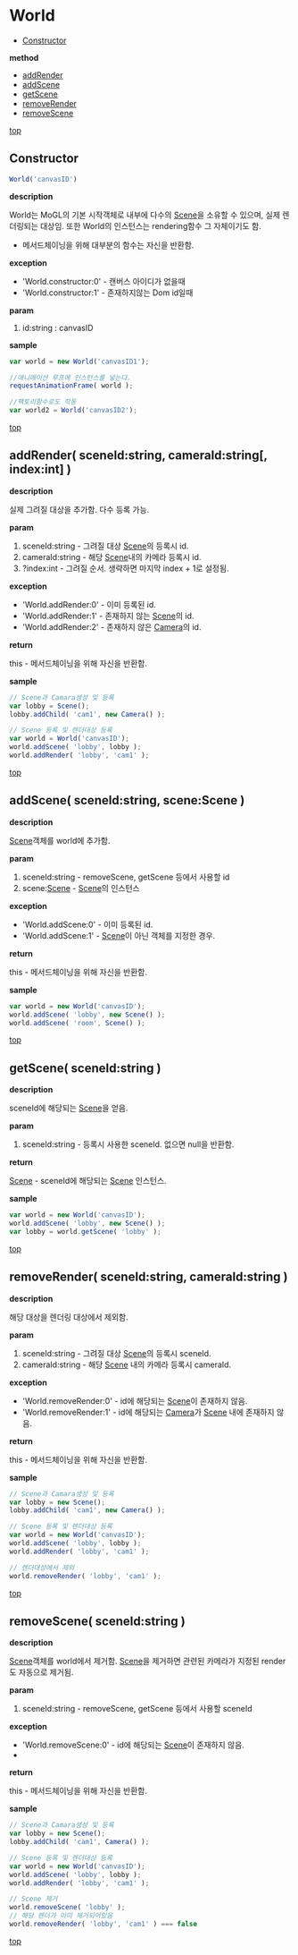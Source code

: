 # World
* [Constructor](#constructor)

**method**

* [addRender](#addrender-sceneidstring-cameraidstring-indexint--)
* [addScene](#addscene-idstring-scenescene-)
* [getScene](#getscene-idstring-)
* [removeRender](#removerender-sceneidstring-cameraidstring--)
* [removeScene](#removescene-idstring-)

[top](#)
## Constructor

```javascript
World('canvasID')
```

**description**

World는 MoGL의 기본 시작객체로 내부에 다수의 [Scene](Scene.md)을 소유할 수 있으며, 실제 렌더링되는 대상임.
또한 World의 인스턴스는 rendering함수 그 자체이기도 함.
* 메서드체이닝을 위해 대부분의 함수는 자신을 반환함.

**exception**

* 'World.constructor:0' - 캔버스 아이디가 없을때
* 'World.constructor:1' - 존재하지않는 Dom id일때

**param**

1. id:string : canvasID

**sample**

```javascript
var world = new World('canvasID1');

//애니메이션 루프에 인스턴스를 넣는다.
requestAnimationFrame( world );

//팩토리함수로도 작동
var world2 = World('canvasID2');
```

[top](#)
## addRender( sceneId:string, cameraId:string[, index:int]  )

**description**

실제 그려질 대상을 추가함. 다수 등록 가능.

**param**

1. sceneId:string - 그려질 대상 [Scene](Scene.md)의 등록시 id.
2. cameraId:string - 해당 [Scene](Scene.md)내의 카메라 등록시 id.
3. ?index:int - 그려질 순서. 생략하면 마지막 index + 1로 설정됨.

**exception**

* 'World.addRender:0' - 이미 등록된 id.
* 'World.addRender:1' - 존재하지 않는 [Scene](Scene.md)의 id.
* 'World.addRender:2' - 존재하지 않은 [Camera](Camera.md)의 id.

**return**

this - 메서드체이닝을 위해 자신을 반환함.

**sample**

```javascript
// Scene과 Camara생성 및 등록
var lobby = Scene();
lobby.addChild( 'cam1', new Camera() );

// Scene 등록 및 렌더대상 등록
var world = World('canvasID');
world.addScene( 'lobby', lobby );
world.addRender( 'lobby', 'cam1' );
```

[top](#)
## addScene( sceneId:string, scene:Scene )

**description**

[Scene](Scene.md)객체를 world에 추가함.

**param**

1. sceneId:string - removeScene, getScene 등에서 사용할 id
2. scene:[Scene](Scene.md) - [Scene](Scene.md)의 인스턴스

**exception**

* 'World.addScene:0' - 이미 등록된 id.
* 'World.addScene:1' - [Scene](Scene.md)이 아닌 객체를 지정한 경우.

**return**

this - 메서드체이닝을 위해 자신을 반환함.

**sample**

```javascript
var world = new World('canvasID');
world.addScene( 'lobby', new Scene() );
world.addScene( 'room', Scene() );
```

[top](#)
## getScene( sceneId:string )

**description**

sceneId에 해당되는 [Scene](Scene.md)을 얻음.

**param**

1. sceneId:string - 등록시 사용한 sceneId. 없으면 null을 반환함.

**return**

[Scene](Scene.md) - sceneId에 해당되는 [Scene](Scene.md) 인스턴스.

**sample**

```javascript
var world = new World('canvasID');
world.addScene( 'lobby', new Scene() );
var lobby = world.getScene( 'lobby' );
```

[top](#)
## removeRender( sceneId:string, cameraId:string  )

**description**

해당 대상을 렌더링 대상에서 제외함.

**param**

1. sceneId:string - 그려질 대상 [Scene](Scene.md)의 등록시 sceneId.
2. cameraId:string - 해당 [Scene](Scene.md) 내의 카메라 등록시 cameraId.

**exception**

* 'World.removeRender:0' - id에 해당되는 [Scene](Scene.md)이 존재하지 않음.
* 'World.removeRender:1' - id에 해당되는 [Camera](Camera.md)가 [Scene](Scene.md) 내에 존재하지 않음.

**return**

this - 메서드체이닝을 위해 자신을 반환함.

**sample**

```javascript
// Scene과 Camara생성 및 등록
var lobby = new Scene();
lobby.addChild( 'cam1', new Camera() );

// Scene 등록 및 렌더대상 등록
var world = new World('canvasID');
world.addScene( 'lobby', lobby );
world.addRender( 'lobby', 'cam1' );

// 렌더대상에서 제외
world.removeRender( 'lobby', 'cam1' );
```

[top](#)
## removeScene( sceneId:string )

**description**

[Scene](Scene.md)객체를 world에서 제거함.
[Scene](Scene.md)을 제거하면 관련된 카메라가 지정된 render도 자동으로 제거됨.

**param**

1. sceneId:string - removeScene, getScene 등에서 사용할 sceneId

**exception**

* 'World.removeScene:0' - id에 해당되는 [Scene](Scene.md)이 존재하지 않음.
* 
**return**

this - 메서드체이닝을 위해 자신을 반환함.

**sample**

```javascript
// Scene과 Camara생성 및 등록
var lobby = new Scene();
lobby.addChild( 'cam1', Camera() );

// Scene 등록 및 렌더대상 등록
var world = new World('canvasID');
world.addScene( 'lobby', lobby );
world.addRender( 'lobby', 'cam1' );

// Scene 제거
world.removeScene( 'lobby' );
// 해당 렌더가 이미 제거되어있음
world.removeRender( 'lobby', 'cam1' ) === false
```

[top](#)
